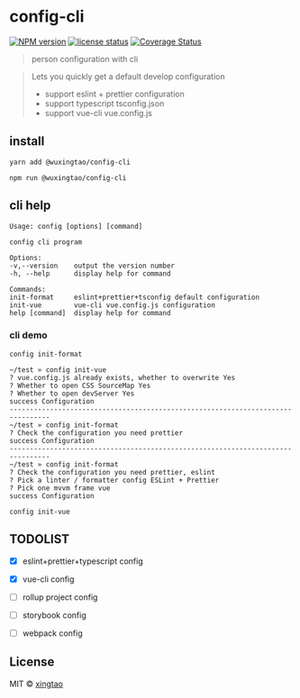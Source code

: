# config-cli

[![NPM version][npm-image]][npm-url]
[![license status][license-image]][npm-url]
[![Coverage Status](https://coveralls.io/repos/github/wuxingtao/config-cli/badge.svg?branch=master)](https://coveralls.io/github/wuxingtao/config-cli?branch=master)


>person configuration with cli

>Lets you quickly get a default develop configuration
>* support eslint + prettier configuration
>* support typescript tsconfig.json
>* support vue-cli vue.config.js

## install
`yarn add @wuxingtao/config-cli`

`npm run @wuxingtao/config-cli`

## cli help
```
Usage: config [options] [command]

config cli program

Options:
-v,--version    output the version number
-h, --help      display help for command

Commands:
init-format     eslint+prettier+tsconfig default configuration
init-vue        vue-cli vue.config.js configuration
help [command]  display help for command
```

### cli demo
`config init-format`

```
~/test » config init-vue     
? vue.config.js already exists, whether to overwrite Yes
? Whether to open CSS SourceMap Yes
? Whether to open devServer Yes
success Configuration
--------------------------------------------------------------------------------
~/test » config init-format
? Check the configuration you need prettier
success Configuration
--------------------------------------------------------------------------------
~/test » config init-format
? Check the configuration you need prettier, eslint
? Pick a linter / formatter config ESLint + Prettier
? Pick one mvvm frame vue
success Configuration
```

`config init-vue`


## TODOLIST
-[x] eslint+prettier+typescript config

-[x] vue-cli config

-[ ] rollup project config

-[ ] storybook config

-[ ] webpack config

## License

MIT © [xingtao](https://github.com/wuxingtao)


[npm-image]: https://badge.fury.io/js/config-cli.svg
[npm-url]: https://www.npmjs.com/package/config-cli
[travis-image]: https://travis-ci.com/config-cli.svg?branch=master
[travis-url]: https://travis-ci.com/config-cli
[daviddm-image]: https://david-dm.org/config-cli.svg?theme=shields.io
[daviddm-url]: https://david-dm.org/config-cli
[license-image]: https://img.shields.io/github/license/wuxingtao/config-cli

